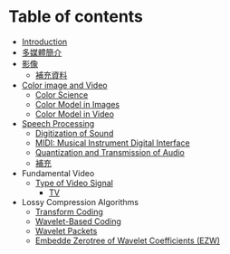 # Table of contents

* [Introduction](README.md)
* [多媒體簡介](duo-mei-ti-jian-jie.md)
* [影像](ying-xiang/README.md)
  * [補充資料](ying-xiang/bu-chong-zi-liao.md)
* [Color image and Video](color-image-and-video/README.md)
  * [Color Science](color-image-and-video/color-science.md)
  * [Color Model in Images](color-image-and-video/color-model-in-images.md)
  * [Color Model in Video](color-image-and-video/color-model-in-video.md)
* [Speech Processing](speech-processing/README.md)
  * [Digitization of Sound](speech-processing/digitization-of-sound.md)
  * [MIDI: Musical Instrument Digital Interface](speech-processing/midi-musical-instrument-digital-interface.md)
  * [Quantization and Transmission of Audio](speech-processing/quantization-and-transmission-of-audio.md)
  * [補充](speech-processing/bu-chong.md)
* Fundamental Video
  * [Type of Video Signal](untitled/type-of-video-signal/README.md)
    * [TV](untitled/type-of-video-signal/chroma-subsampling.md)
* Lossy Compression Algorithms
  * [Transform Coding](lossy-compression-algorithms/transform-coding.md)
  * [Wavelet-Based Coding](lossy-compression-algorithms/untitled.md)
  * [Wavelet Packets](lossy-compression-algorithms/wavelet-packets.md)
  * [Embedde Zerotree of Wavelet Coefficients \(EZW\)](lossy-compression-algorithms/untitled-1.md)

